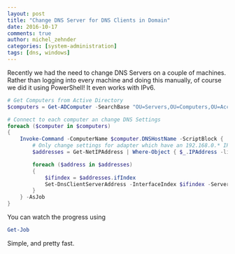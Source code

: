 ```yaml
---
layout: post
title: "Change DNS Server for DNS Clients in Domain"
date: 2016-10-17
comments: true
author: michel_zehnder
categories: [system-administration]
tags: [dns, windows]
---
```

Recently we had the need to change DNS Servers on a couple of machines.
Rather than logging into every machine and doing this manually, of course we did it using PowerShell! It even works with IPv6.
```powershell
# Get Computers from Active Directory
$computers = Get-ADComputer -SearchBase "OU=Servers,OU=Computers,OU=Accounts,DC=domain,DC=local" -SearchScope 1 -Filter *

# Connect to each computer an change DNS Settings
foreach ($computer in $computers)
{
    Invoke-Command -ComputerName $computer.DNSHostName -ScriptBlock {
        # Only change settings for adapter which have an 192.168.0.* IP Address
        $addresses = Get-NetIPAddress | Where-Object { $_.IPAddress -like '192.168.0.*' }

        foreach ($address in $addresses)
        {
            $ifindex = $addresses.ifIndex
            Set-DnsClientServerAddress -InterfaceIndex $ifindex -ServerAddresses("192.168.0.231","192.168.0.232","192.168.0.233","2001:db8:dead:beef::231","2001:db8:dead:beef::232","2001:db8:dead:beef::233")
        }
    } -AsJob
}
```
You can watch the progress using
```powershell
Get-Job
```

Simple, and pretty fast.
